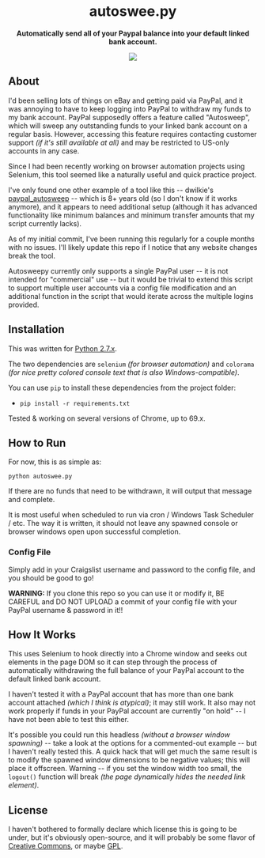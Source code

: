 <h1 align="center">autoswee.py</h1>

<p align="center"><b>Automatically send all of your Paypal balance into your default linked bank account.</b></p>

<p align="center">
  <img src="https://raw.github.com/Wingman4l7/autosweepy/master/screenshot.png"/>
</p>

## About ##
I'd been selling lots of things on eBay and getting paid via PayPal, and it was annoying to have to keep logging into PayPal to withdraw my funds to my bank account.  PayPal supposedly offers a feature called "Autosweep", which will sweep any outstanding funds to your linked bank account on a regular basis.  However, accessing this feature requires contacting customer support *(if it's still available at all)* and may be restricted to US-only accounts in any case.

Since I had been recently working on browser automation projects using Selenium, this tool seemed like a naturally useful and quick practice project.

I've only found one other example of a tool like this -- dwilkie's [paypal_autosweep](https://github.com/dwilkie/paypal_autosweep) -- which is 8+ years old (so I don't know if it works anymore), and it appears to need additional setup (although it has advanced functionality like minimum balances and minimum transfer amounts that my script currently lacks).

As of my initial commit, I've been running this regularly for a couple months with no issues.  I'll likely update this repo if I notice that any website changes break the tool.

Autosweepy currently only supports a single PayPal user -- it is not intended for "commercial" use -- but it would be trivial to extend this script to support multiple user accounts via a config file modification and an additional function in the script that would iterate across the multiple logins provided.

## Installation ##
This was written for [Python 2.7.x](https://www.python.org/downloads/).

The two dependencies are `selenium` *(for browser automation)* and `colorama` *(for nice pretty colored console text that is also Windows-compatible)*.

You can use `pip` to install these dependencies from the project folder:

 - `pip install -r requirements.txt`

Tested & working on several versions of Chrome, up to 69.x.

## How to Run ##
For now, this is as simple as:

	python autoswee.py

If there are no funds that need to be withdrawn, it will output that message and complete.

It is most useful when scheduled to run via cron / Windows Task Scheduler / etc.  The way it is written, it should not leave any spawned console or browser windows open upon successful completion.

### Config File ###
Simply add in your Craigslist username and password to the config file, and you should be good to go!

**WARNING:** If you clone this repo so you can use it or modify it, BE CAREFUL and DO NOT UPLOAD a commit of your config file with your PayPal username & password in it!!

## How It Works ##
This uses Selenium to hook directly into a Chrome window and seeks out elements in the page DOM so it can step through the process of automatically withdrawing the full balance of your PayPal account to the default linked bank account.

I haven't tested it with a PayPal account that has more than one bank account attached *(which I think is atypical)*; it may still work.  It also may not work properly if funds in your PayPal account are currently "on hold" -- I have not been able to test this either.

It's possible you could run this headless *(without a browser window spawning)* -- take a look at the options for a commented-out example -- but I haven't really tested this.  A quick hack that will get much the same result is to modify the spawned window dimensions to be negative values; this will place it offscreen.  Warning -- if you set the window width too small, the `logout()` function will break *(the page dynamically hides the needed link element)*.

## License ##
I haven't bothered to formally declare which license this is going to be under, but it's obviously open-source, and it will probably be some flavor of [Creative Commons](http://creativecommons.org/licenses/), or maybe [GPL](http://www.gnu.org/licenses/licenses.html).